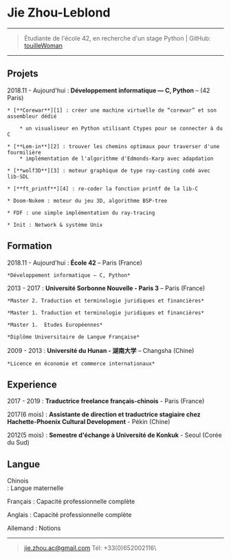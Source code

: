 Jie Zhou-Leblond
==============

----

>  Étudiante de l'école 42, en recherche d'un stage Python 
>   |  GitHub: [touilleWoman][5]

----




Projets
----------------------

2018.11 - Aujourd'hui
:   **Développement informatique — C, Python** – (42 Paris)

    * [**Corewar**][1] : créer une machine virtuelle de “corewar” et son assembleur dédié

        * un visualiseur en Python utilisant Ctypes pour se connecter à du C

    * [**Lem-in**][2] : trouver les chemins optimaux pour traverser d'une fourmilière
        * implémentation de l'algorithme d'Edmonds-Karp avec adapdation

    * [**wolf3D**][3] : moteur graphique de type ray-casting codé avec lib-SDL

    * [**ft_printf**][4] : re-coder la fonction printf de la lib-C    

    * Doom-Nukem : moteur du jeu 3D, algorithme BSP-tree

    * FDF : une simple implémentation du ray-tracing

    * Init : Network & système Unix

Formation
---------

2018.11 - Aujourd'hui
:   **École 42**  – Paris (France)

    *Développement informatique — C, Python*

2013 - 2017
:   **Université Sorbonne Nouvelle - Paris 3** –  Paris (France)

    *Master 2. Traduction et terminologie juridiques et financières*

    *Master 1. Traduction et terminologie juridiques et financières*

    *Master 1.  Etudes Européennes*

    *Diplôme Universitaire de Langue Française*

2009 - 2013
:   **Université du Hunan - 湖南大学** –  Changsha (Chine)

    *Licence en économie et commerce internationaux*


Experience
----------------
2017 - 2019
:   **Traductrice freelance français-chinois** - Paris (France)


2017(6 mois)
:   **Assistante de direction et traductrice stagiaire chez Hachette-Phoenix Cultural Development** - Pékin (Chine)


2012(5 mois)
:   **Semestre d'échange à Université de Konkuk** - Seoul (Corée du Sud)

Langue
----------------
Chinois          
:   Langue maternelle

Français 
:   Capacité professionnelle complète

Anglais
:   Capacité professionnelle complète

Allemand
:   Notions

----

> <jie.zhou.ac@gmail.com>  Tél: +33(0)652002116\


[1]: https://github.com/touilleWoman/corewar/tree/master
[2]: https://github.com/touilleWoman/Lem_in
[3]: https://github.com/touilleWoman/wolf3d
[4]: https://github.com/touilleWoman/ft_printf
[5]: https://github.com/touilleWoman
